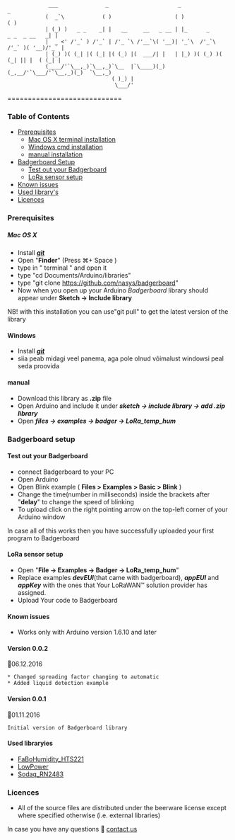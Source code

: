				 ___               _                      _                             _
				(  _`\            ( )                    ( )                           ( )
				| (_) )   _ _    _| |   __     __   _ __ | |_      _      _ _  _ __   _| |
				|  _ <' /'_` ) /'_` | /'_ `\ /'__`\( '__)| '_`\  /'_`\  /'_` )( '__)/'_` |
				| (_) )( (_| |( (_| |( (_) |(  ___/| |   | |_) )( (_) )( (_| || |  ( (_| |
			    (____/'`\__,_)`\__,_)`\__  |`\____)(_)   (_,__/'`\___/'`\__,_)(_)  `\__,_)
									 ( )_) |
								 	  \___/'
============================

### **Table of Contents**
 * [Prerequisites](https://github.com/nasys/badgerboard/tree/readme_test_branch#prerequisites)
 	* [Mac OS X terminal installation](https://github.com/nasys/badgerboard/tree/readme_test_branch#mac-os-x)
 	* [Windows cmd installation](https://github.com/nasys/badgerboard/tree/readme_test_branch#windows)
 	* [manual installation](https://github.com/nasys/badgerboard/tree/readme_test_branch#manual)
 * [Badgerboard Setup](https://github.com/nasys/badgerboard/tree/readme_test_branch#badgerboard-setup)
	* [Test out your Badgerboard](https://github.com/nasys/badgerboard/tree/readme_test_branch#test-out-your-badgerboard) 
 	* [LoRa sensor setup](https://github.com/nasys/badgerboard/tree/readme_test_branch#lora-sensor-setup)
 * [Known issues](https://github.com/nasys/badgerboard/tree/readme_test_branch#known-issues)
 * [Used library's](https://github.com/nasys/badgerboard/tree/readme_test_branch#used-libraryies)
 * [Licences](https://github.com/nasys/badgerboard/tree/readme_test_branch#licences)

### Prerequisites
##### Mac OS X
* Install [**_git_**](https://git-scm.com/book/en/v2/Getting-Started-Installing-Git#Installing-on-Mac)
* Open "**Finder**" (Press &#8984;+ Space ) 
* type in " terminal " and open it
* type "cd Documents/Arduino/libraries"
* type "git clone https://github.com/nasys/badgerboard"
* Now when you open up your Arduino _Badgerboard_ library should appear under **Sketch -> Include library**

NB! with this installation you can use"git pull" to get the latest version of the library

#### Windows
* Install [**_git_**](https://git-scm.com/book/en/v2/Getting-Started-Installing-Git#Installing-on-Windows)
* siia peab midagi veel panema, aga pole olnud võimalust windowsi peal seda proovida


#### manual
* Download this library as **.zip** file
* Open Arduino and include it under **_sketch -> include library -> add .zip library_**
* Open **_files -> examples -> badger -> LoRa_temp_hum_**
### **Badgerboard setup**
#### Test out your Badgerboard

* connect Badgerboard to your PC 
* Open Arduino
* Open Blink example ( **Files > Examples > Basic > Blink** )
* Change the time(number in milliseconds) inside the brackets after "**delay**" to change the speed of blinking
* To upload click on the right pointing arrow on the top-left corner of your Arduino window

In case all of this works then you have successfully uploaded your first program to Badgerboard


#### LoRa sensor setup

* Open "**File -> Examples -> Badger -> LoRa_temp_hum**"
* Replace examples **_devEUI_**(that came with badgerboard), **_appEUI_** and **_appKey_** with the ones that Your LoRaWAN™ solution provider has assigned.  
* Upload Your code to Badgerboard

#### Known issues

* Works only with Arduino version 1.6.10 and later

#### Version 0.0.2
:calendar:06.12.2016

	* Changed spreading factor changing to automatic
	* Added liquid detection example 

#### Version 0.0.1
:calendar:01.11.2016 

	Initial version of Badgerboard library

 

	
#### Used libraryies
* [FaBoHumidity_HTS221](https://github.com/FaBoPlatform/FaBoHumidity-HTS221-Library)
* [LowPower](https://github.com/rocketscream/Low-Power)
* [Sodaq_RN2483](https://github.com/SodaqMoja/Sodaq_RN2483)



### **Licences**

* All of the source files are distributed under the beerware license except where specified otherwise (i.e. external libraries)
 
In case you have any questions :e-mail: [contact us](mailto:badgerboard@nasys.no)

